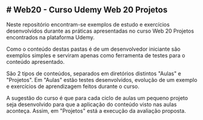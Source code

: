<h2># Web20 - Curso Udemy Web 20 Projetos</h2>
<p>Neste repositório encontram-se exemplos de estudo e exercícios desenvolvidos durante as práticas apresentadas no curso Web 20 Projetos encontrados na plataforma Udemy.</p>
<p>Como o conteúdo destas pastas é de um desenvolvedor iniciante são exemplos simples e serviram apenas como ferramenta de testes para o conteúdo apresentado.</p>
<p>São 2 tipos de conteúdos, separados em diretórios distintos "Aulas" e "Projetos". Em "Aulas" estão testes desenvolvidos, evolução de um exemplo e exercícios de aprendizagem feitos durante o curso. </p>
<p>A sugestão do curso é que para cada ciclo de aulas um pequeno projeto seja desenvolvido para que a aplicação do conteúdo visto nas aulas aconteça. Assim, em "Projetos" está a execução da avaliação proposta.</p>
